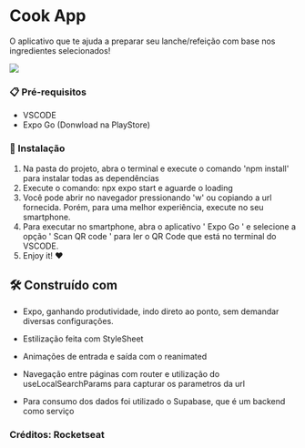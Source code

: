# Cook App

O aplicativo que te ajuda a preparar seu lanche/refeição com base nos ingredientes selecionados!

<image src="https://github.com/marcusvrsousa/react-native-cook-app/assets/32283039/825c3e12-0106-41d2-a429-7b16194d2d5f"/>

### 📋 Pré-requisitos

- VSCODE
- Expo Go (Donwload na PlayStore)

### 🔧 Instalação

1. Na pasta do projeto, abra o terminal e execute o comando 'npm install' para instalar todas as dependências
2. Execute o comando: npx expo start e aguarde o loading
3. Você pode abrir no navegador pressionando 'w' ou copiando a url fornecida. Porém, para uma melhor experiência, execute no seu smartphone.
4. Para executar no smartphone, abra o aplicativo ' Expo Go ' e selecione a opção ' Scan QR code ' para ler o QR Code que está no terminal do VSCODE.
5. Enjoy it! ❤️ 

## 🛠️ Construído com

* Expo, ganhando produtividade, indo direto ao ponto, sem demandar diversas configurações.

- Estilização feita com StyleSheet

- Animações de entrada e saída com o reanimated

- Navegação entre páginas com router e utilização do useLocalSearchParams para capturar os parametros da url

- Para consumo dos dados foi utilizado o Supabase, que é um backend como serviço

### Créditos: Rocketseat
